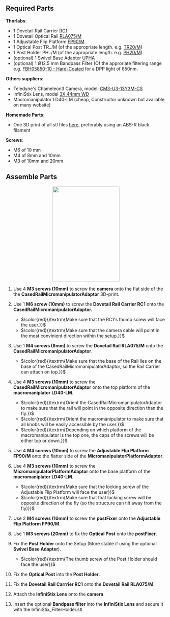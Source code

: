 ## Required Parts

<b>Thorlabs</b>:
- 1 Dovetail Rail Carrier <a href="https://www.thorlabs.de/thorproduct.cfm?partnumber=RC1">RC1</a>
- 1 Dovetail Optical Rail <a href="https://www.thorlabs.de/thorproduct.cfm?partnumber=RLA075/M">RLA075/M</a>
- 1 Adjustable Flip Platform <a href="https://www.thorlabs.de/thorproduct.cfm?partnumber=FP90/M">FP90/M</a>
- 1 Optical Post TR../M (of the appropriate length. e.g. <a href="https://www.thorlabs.de/thorproduct.cfm?partnumber=TR20/M">TR20/M</a>)
- 1 Post Holder PH../M (of the appropriate length. e.g. <a href="https://www.thorlabs.de/thorproduct.cfm?partnumber=PH20/M">PH20/M</a>)
- (optional) 1 Swivel Base Adapter <a href="https://www.thorlabs.de/thorproduct.cfm?partnumber=UPHA">UPHA</a>
- (optional) 1 Ø12.5 mm Bandpass Filter (Of the approriate filtering range e.g. <a href="https://www.thorlabs.de/thorproduct.cfm?partnumber=FBH05850-10">FBH05850-10 - Hard-Coated</a> for a DPP light of 850nm.

<b>Others suppliers</b>:
- Teledyne's Chameleon3 Camera, model: <a href="https://www.teledynevisionsolutions.com/en-150/products/chameleon3-usb3/?model=CM3-U3-13Y3M-CS&vertical=machine%20vision&segment=iis">CM3-U3-13Y3M-CS</a>
- InfiniStix Lens, model <a href="https://www.edmundoptics.de/p/infinistix-3x-44mm-wd-video-lens/3413/">3X 44mm WD</a>
- Macromanipulator LD40-LM (cheap, Constructor unknown but available on many website)

<b>Homemade Parts</b>:
- One 3D print of all stl files <a href="https://github.com/ActiveSensing/Eye-Tracking_Setup_Instructions/tree/main/Eye%20Camera%20Building%20Instructions/3D%20Printed%20and%20Manufactured%20Parts">here</a>, preferably using an ABS-R black filament

<b>Screws</b>:
- M6 of 10 mm
- M4 of 8mm and 10mm
- M3 of 10mm and 20mm
  
## Assemble Parts

<p align="center"><img src="ReadMe_Ref/SpinnakerInstallationProfile.png" width="210" height="297"></p>

1. Use 4 <b>M3 screws (10mm)</b> to screw the <b>camera</b> onto the flat side of the the <b>CasedRailMicromanipulatorAdaptor</b> 3D-print.

2. Use 1 <b>M6 screw (10mm)</b> to screw the <b>Dovetail Rail Carrier RC1</b> onto the <b>CasedRailMicromanipulatorAdaptor.</b>
    - $\color{red}{\textrm{Make sure that the RC1's thumb screw will face the user.}}$
    - $\color{red}{\textrm{Make sure that the camera cable will point in the most convinient direction within the setup.}}$

3. Use 1 <b>M4 screws (8mm)</b> to screw the <b>Dovetail Rail RLA075/M</b> onto the <b>CasedRailMicromanipulatorAdaptor</b>.
    - $\color{red}{\textrm{Make sure that the base of the Rail lies on the base of the CasedRailMicromanipulatorAdaptor, so the Rail Carrier can attach on top.}}$

4. Use 4 <b>M3 screws (10mm)</b> to screw the <b>CasedRailMicromanipulatorAdaptor</b> onto the top platform of the <b>macromaniplator LD40-LM</b>.
    - $\color{red}{\textrm{Orient the CasedRailMicromanipulatorAdaptor to make sure that the rail will point in the opposite direction than the fly.}}$
    - $\color{red}{\textrm{Orient the macromanipulator to make sure that all knobs will be easily accessible by the user.}}$
    - $\color{red}{\textrm{Depending on which platform of the macromanipulator is the top one, the caps of the screws will be either top or down.}}$

5. Use 4 <b>M4 screws (10mm)</b> to screw the <b>Adjustable Flip Platform FP90/M</b> onto the flatter side of the <b>MicromanipulatorPlatformAdaptor</b>.

6. Use 4 <b>M3 screws (10mm)</b> to screw the <b>MicromanipulatorPlatformAdaptor</b> onto the base platform of the <b>macromaniplator LD40-LM</b>.
    - $\color{red}{\textrm{Make sure that the locking screw of the Adjustable Flip Platform will face the user}}$
    - $\color{red}{\textrm{Make sure that that locking screw will be opposite direction of the fly (so the structure can tilt away from the fly)}}$

7. Use 2 <b>M4 screws (10mm)</b> to screw the <b>postFixer</b> onto the <b>Adjustable Flip Platform FP90/M</b>.

8. Use 1 <b>M3 screws (20mm)</b> to fix the <b>Optical Post</b> onto the <b>postFixer</b>.

9. Fix the <b>Post Holder</b> onto the Setup (More stable if using the optional <b>Swivel Base Adapter</b>).
    - $\color{red}{\textrm{The thumb screw of the Post Holder should face the user}}$

10. Fix the <b>Optical Post</b> into the <b>Post Holder</b>.

11. Fix the <b>Dovetail Rail Carrrier RC1</b> onto the <b>Dovetail Rail RLA075/M</b>.

12. Attach the <b>InfiniStix Lens</b> onto the <b>camera</b>
13. Insert the optional <b>Bandpass filter</b> into the <b>InfiniStix Lens</b> and secure it with the InfiniStix_FilterHolder.stl
